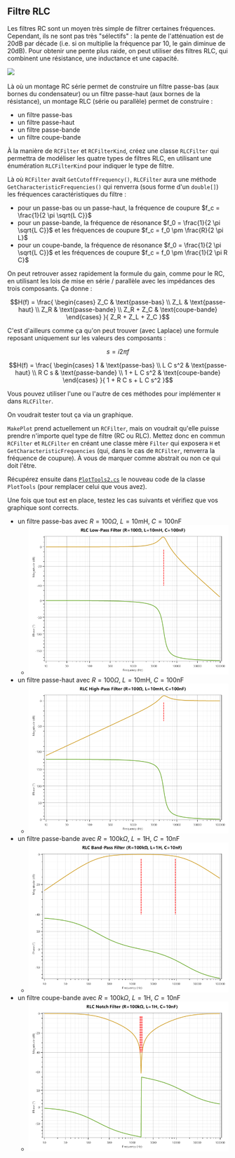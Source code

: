 ## Filtre RLC

Les filtres RC sont un moyen très simple de filtrer certaines fréquences. Cependant, ils ne sont pas très "sélectifs" : la pente de l'atténuation est de $20 \mathrm{dB}$ par décade (i.e. si on multiplie la fréquence par 10, le gain diminue de $20 \mathrm{dB}$). Pour obtenir une pente plus raide, on peut utiliser des filtres RLC, qui combinent une résistance, une inductance et une capacité.

![](https://upload.wikimedia.org/wikipedia/commons/7/7d/RLC_low-pass.svg)

Là où un montage RC série permet de construire un filtre passe-bas (aux bornes du condensateur) ou un filtre passe-haut (aux bornes de la résistance), un montage RLC (série ou parallèle) permet de construire :
- un filtre passe-bas
- un filtre passe-haut
- un filtre passe-bande
- un filtre coupe-bande

À la manière de `RCFilter` et `RCFilterKind`, créez une classe `RLCFilter` qui permettra de modéliser les quatre types de filtres RLC, en utilisant une énumération `RLCFilterKind` pour indiquer le type de filtre.

Là où `RCFilter` avait `GetCutoffFrequency()`, `RLCFilter` aura une méthode `GetCharacteristicFrequencies()` qui renverra (sous forme d'un `double[]`) les fréquences caractéristiques du filtre :
- pour un passe-bas ou un passe-haut, la fréquence de coupure $f_c = \frac{1}{2 \pi \sqrt{L C}}$
- pour un passe-bande, la fréquence de résonance $f_0 = \frac{1}{2 \pi \sqrt{L C}}$ et les fréquences de coupure $f_c = f_0 \pm \frac{R}{2 \pi L}$
- pour un coupe-bande, la fréquence de résonance $f_0 = \frac{1}{2 \pi \sqrt{L C}}$ et les fréquences de coupure $f_c = f_0 \pm \frac{1}{2 \pi R C}$

On peut retrouver assez rapidement la formule du gain, comme pour le RC, en utilisant les lois de mise en série / parallèle avec les impédances des trois composants. Ça donne :

$$H(f) = \frac{
    \begin{cases} 
        Z_C & \text{passe-bas} \\
        Z_L & \text{passe-haut} \\
        Z_R & \text{passe-bande} \\
        Z_R + Z_C & \text{coupe-bande}
    \end{cases}
}{
    Z_R + Z_L + Z_C
}$$

C'est d'ailleurs comme ça qu'on peut trouver (avec Laplace) une formule reposant uniquement sur les valeurs des composants :

$$s = i2 \pi f$$

$$H(f) = \frac{
    \begin{cases} 
        1 & \text{passe-bas} \\
        L C s^2 & \text{passe-haut} \\
        R C s & \text{passe-bande} \\
        1 + L C s^2 & \text{coupe-bande}
    \end{cases}
}{
    1 + R C s + L C s^2
}$$

Vous pouvez utiliser l'une ou l'autre de ces méthodes pour implémenter `H` dans `RLCFilter`.

On voudrait tester tout ça via un graphique. 

`MakePlot` prend actuellement un `RCFilter`, mais on voudrait qu'elle puisse prendre n'importe quel type de filtre (RC ou RLC). Mettez donc en commun `RCFilter` et `RLCFilter` en créant une classe mère `Filter` qui exposera `H` et `GetCharacteristicFrequencies` (qui, dans le cas de `RCFilter`, renverra la fréquence de coupure). À vous de marquer comme abstrait ou non ce qui doit l'être.

Récupérez ensuite dans [`PlotTools2.cs`](PlotTools2.cs) le nouveau code de la classe `PlotTools` (pour remplacer celui que vous avez).

Une fois que tout est en place, testez les cas suivants et vérifiez que vos graphique sont corrects.
- un filtre passe-bas avec $R=100 \Omega$, $L=10 \mathrm{mH}$, $C=100 \mathrm{nF}$
  - ![](images/rlc_lowpass.png)
- un filtre passe-haut avec $R=100 \Omega$, $L=10 \mathrm{mH}$, $C=100 \mathrm{nF}$
  - ![](images/rlc_highpass.png)
- un filtre passe-bande avec $R=100 \mathrm{k}\Omega$, $L=1 \mathrm{H}$, $C=10 \mathrm{nF}$
  - ![](images/rlc_bandpass.png)
- un filtre coupe-bande avec $R=100 \mathrm{k}\Omega$, $L=1 \mathrm{H}$, $C=10 \mathrm{nF}$
  - ![](images/rlc_bandstop.png)